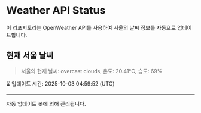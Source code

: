 
# Weather API Status

이 리포지토리는 OpenWeather API를 사용하여 서울의 날씨 정보를 자동으로 업데이트합니다.

## 현재 서울 날씨
> 서울의 현재 날씨: overcast clouds, 온도: 20.41°C, 습도: 69%

⏳ 업데이트 시간: 2025-10-03 04:59:52 (UTC)

---
자동 업데이트 봇에 의해 관리됩니다.
